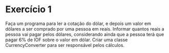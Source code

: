 # Exercício 1

 Faça um programa para ler a cotação do dólar, e depois um valor em dólares a ser comprado por 
uma pessoa em reais. Informar quantos reais a pessoa vai pagar pelos dólares, considerando ainda 
que a pessoa terá que pagar 6% de IOF sobre o valor em dólar. Criar uma classe CurrencyConverter
 para ser responsável pelos cálculos.
